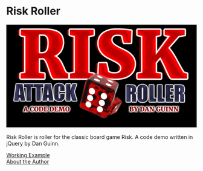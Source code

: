 # Risk Roller

![Logo](/img/risk-attack-roller_logo-black.jpg?raw=true "Logo")

Risk Roller is roller for the classic board game Risk. A code demo written in jQuery by Dan Guinn.

<a href="http://danguinn.com/code-demos/risk-roller/">Working Example</a><br/>
<a href="http://danguinn.com/programmer">About the Author</a>
